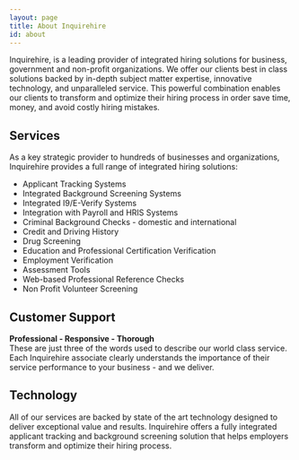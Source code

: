 ```yaml
---
layout: page
title: About Inquirehire
id: about
---
```


Inquirehire, is a leading provider of integrated hiring solutions for business, government and non-profit organizations. We offer our clients best in class solutions backed by in-depth subject matter expertise, innovative technology, and unparalleled service. This powerful combination enables our clients to transform and optimize their hiring process in order save time, money, and avoid costly hiring mistakes.

## Services

As a key strategic provider to hundreds of businesses and organizations, Inquirehire provides a full range of integrated hiring solutions:

 - Applicant Tracking Systems
 - Integrated Background Screening Systems
 - Integrated I9/E-Verify Systems
 - Integration with Payroll and HRIS Systems
 - Criminal Background Checks - domestic and international
 - Credit and Driving History
 - Drug Screening
 - Education and Professional Certification Verification
 - Employment Verification
 - Assessment Tools
 - Web-based Professional Reference Checks
 - Non Profit Volunteer Screening


## Customer Support

**Professional - Responsive - Thorough**  
These are just three of the words used to describe our world class service. Each Inquirehire associate clearly understands the importance of their service performance to your business - and we deliver.

## Technology

All of our services are backed by state of the art technology designed to deliver exceptional value and results. Inquirehire offers a fully integrated applicant tracking and background screening solution that helps employers transform and optimize their hiring process.